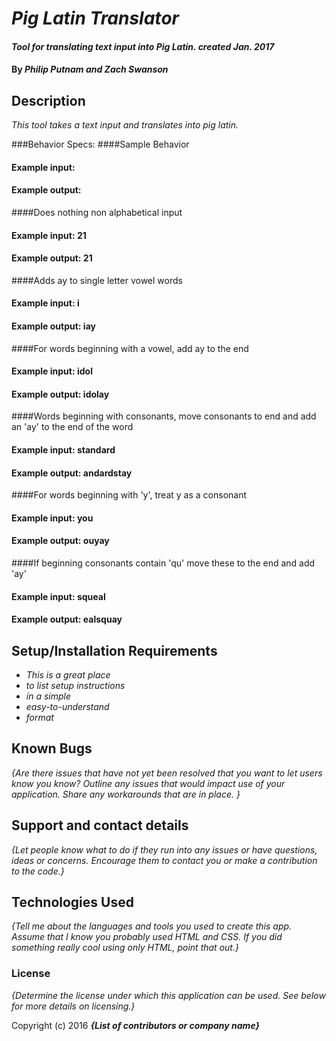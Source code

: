# _Pig Latin Translator_

#### _Tool for translating text input into Pig Latin.  created Jan. 2017_

#### By _**Philip Putnam and Zach Swanson**_

## Description

_This tool takes a text input and translates into pig latin._

###Behavior Specs:
####Sample Behavior
####  Example input:
####  Example output:

####Does nothing non alphabetical input
####  Example input: 21
####  Example output: 21

####Adds ay to single letter vowel words
####  Example input: i
####  Example output: iay

####For words beginning with a vowel, add ay to the end
####  Example input: idol
####  Example output: idolay

####Words beginning with consonants, move consonants to end and add an 'ay' to the end of the word
####  Example input: standard
####  Example output: andardstay

####For words beginning with 'y', treat y as a consonant
####  Example input: you
####  Example output: ouyay

####If beginning consonants contain 'qu' move these to the end and add 'ay'
####  Example input: squeal
####  Example output: ealsquay




## Setup/Installation Requirements

* _This is a great place_
* _to list setup instructions_
* _in a simple_
* _easy-to-understand_
* _format_



## Known Bugs

_{Are there issues that have not yet been resolved that you want to let users know you know?  Outline any issues that would impact use of your application.  Share any workarounds that are in place. }_

## Support and contact details

_{Let people know what to do if they run into any issues or have questions, ideas or concerns.  Encourage them to contact you or make a contribution to the code.}_

## Technologies Used

_{Tell me about the languages and tools you used to create this app. Assume that I know you probably used HTML and CSS. If you did something really cool using only HTML, point that out.}_

### License

*{Determine the license under which this application can be used.  See below for more details on licensing.}*

Copyright (c) 2016 **_{List of contributors or company name}_**
